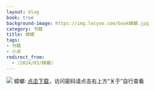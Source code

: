 ```yaml
---
layout: blog
book: true
background-image: https://img.locyoo.com/book蟑螂.jpg
category: 书籍
title: 蟑螂
tags:
- 书籍
- 小说
redirect_from:
  - /2024/03/蟑螂/
---
```

![](https://img.locyoo.com/book蟑螂.jpg)
蟑螂: <a name = "ref1" href="https://url18.ctfile.com/f/50983618-1334836148-0973e1?p=3619">点击下载</a>，访问密码请点击右上方“关于”自行查看
